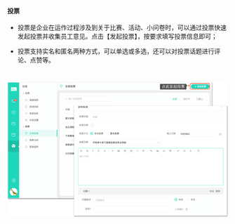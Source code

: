 #### 投票



* 投票是企业在运作过程涉及到关于比赛、活动、小问卷时，可以通过投票快速发起投票并收集员工意见。点击【发起投票】，按要求填写投票信息即可；

* 投票支持实名和匿名两种方式，可以单选或多选，还可以对投票话题进行评论、点赞等。

# ![](/assets/投票.png)

